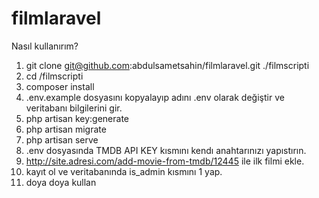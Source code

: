 # filmlaravel

Nasıl kullanırım?
1. git clone git@github.com:abdulsametsahin/filmlaravel.git ./filmscripti
2. cd /filmscripti
3. composer install
4. .env.example dosyasını kopyalayıp adını .env olarak değiştir ve veritabanı bilgilerini gir.
5. php artisan key:generate
6. php artisan migrate
7. php artisan serve 
8. .env dosyasında TMDB API KEY kısmını kendı anahtarınızı yapıstırın.
9. http://site.adresi.com/add-movie-from-tmdb/12445 ile ilk filmi ekle.
10. kayıt ol ve veritabanında is_admin kısmını 1 yap.
11. doya doya kullan

